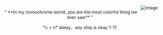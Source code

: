 
<img align="right" src="https://files.catbox.moe/0n0xip.png" alt="image" />

</p> <p align="center"> “ **In my monochrome world, you are the most colorful thing ive ever saw** ”


</p> <p align="center"> *c + h* alway，any ship is okay !! ♡

